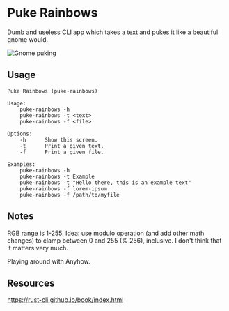 # Puke Rainbows
Dumb and useless CLI app which takes a text and pukes it like a beautiful gnome would.

![Gnome puking](https://media.tenor.com/IAR8RQwY3UoAAAAM/vomit-gnome.gif)

## Usage
```
Puke Rainbows (puke-rainbows)

Usage:
    puke-rainbows -h
    puke-rainbows -t <text>
    puke-rainbows -f <file>

Options:
    -h      Show this screen.
    -t      Print a given text.
    -f      Print a given file.

Examples:
    puke-rainbows -h
    puke-rainbows -t Example
    puke-rainbows -t "Hello there, this is an example text"
    puke-rainbows -f lorem-ipsum
    puke-rainbows -f /path/to/myfile
```

## Notes
RGB range is 1-255. Idea: use modulo operation (and add other math changes) to clamp between 0 and 255 (% 256), inclusive.
I don't think that it matters very much.

Playing around with Anyhow.

## Resources
https://rust-cli.github.io/book/index.html
